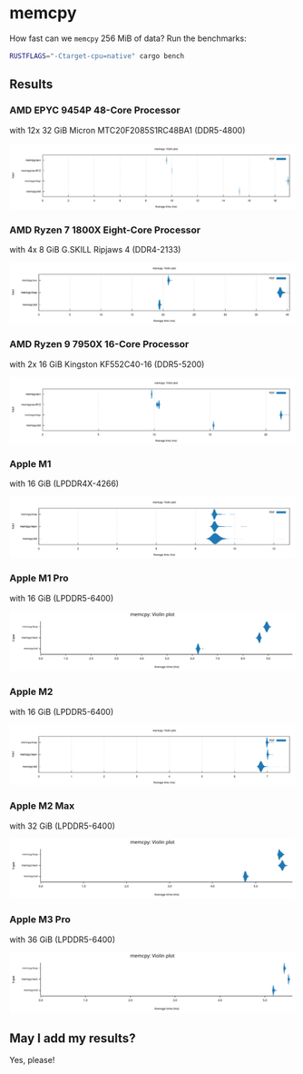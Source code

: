 # memcpy

How fast can we `memcpy` 256 MiB of data? Run the benchmarks:

```sh
RUSTFLAGS="-Ctarget-cpu=native" cargo bench
```

## Results

### AMD EPYC 9454P 48-Core Processor

with 12x 32 GiB Micron MTC20F2085S1RC48BA1 (DDR5-4800)

![Performance](results/amd-epyc-9454p-ddr5-384gib-micron.svg "Performance")

### AMD Ryzen 7 1800X Eight-Core Processor

with 4x 8 GiB G.SKILL Ripjaws 4 (DDR4-2133)

![Performance](results/amd-ryzen-7-1800x-ddr4-32gib-gskill.svg "Performance")

### AMD Ryzen 9 7950X 16-Core Processor

with 2x 16 GiB Kingston KF552C40-16 (DDR5-5200)

![Performance](results/amd-ryzen-9-7950x-ddr5-32gib-kingston.svg "Performance")

### Apple M1

with 16 GiB (LPDDR4X-4266)

![Performance](results/apple-m1-lpddr4x-16gib.svg "Performance")

### Apple M1 Pro

with 16 GiB (LPDDR5-6400)

![Performance](results/apple-m1-pro-lpddr5-16gib.svg "Performance")

### Apple M2

with 16 GiB (LPDDR5-6400)

![Performance](results/apple-m2-lpddr5-16gib.svg "Performance")

### Apple M2 Max

with 32 GiB (LPDDR5-6400)

![Performance](results/apple-m2-max-lpddr5-32gib.svg "Performance")

### Apple M3 Pro

with 36 GiB (LPDDR5-6400)

![Performance](results/apple-m3-pro-lpddr5-36gib.svg "Performance")

## May I add my results?

Yes, please!
